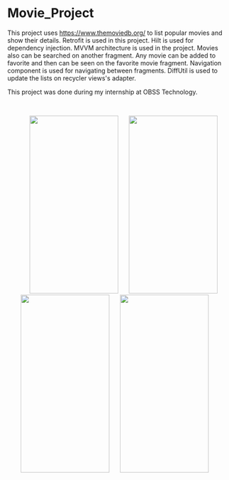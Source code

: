 # Movie_Project
This project uses https://www.themoviedb.org/ to list popular movies and show their details. Retrofit is used in this project. Hilt is used for dependency injection. 
MVVM architecture is used in the project. Movies also can be searched on another fragment. Any movie can be added to favorite and then can be seen on the favorite
movie fragment. Navigation component is used for navigating between fragments. DiffUtil is used to update the lists on recycler views's adapter.

This project was done during my internship at OBSS Technology.

&nbsp;

<p align="center" >

<img src="https://user-images.githubusercontent.com/61623237/215774513-53e6e34f-f2de-463b-b7ea-333d52ac31c4.png" width="200" height="400" hspace="20" >

<img src="https://user-images.githubusercontent.com/61623237/215774638-6cc2c1e2-8095-4578-af1e-d7716c35161e.png" width="200" height="400" >

<img src="https://user-images.githubusercontent.com/61623237/215774805-0bf19ab6-aced-4d0a-a8fa-e20bd2c5c873.png" width="200" height="400">

<img src="https://user-images.githubusercontent.com/61623237/215774942-112c51f1-9059-443d-8e0d-ed171255a7ed.png" width="200" height="400" hspace="20">
